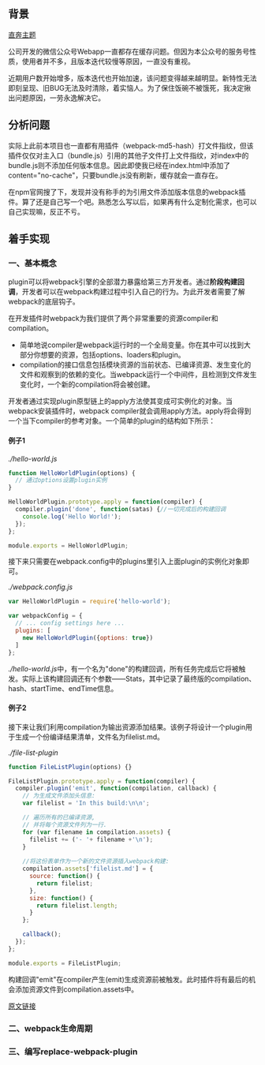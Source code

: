 ## 背景

[直奔主题](#main)

公司开发的微信公众号Webapp一直都存在缓存问题。但因为本公众号的服务号性质，使用者并不多，且版本迭代较慢等原因，一直没有重视。

近期用户数开始增多，版本迭代也开始加速，该问题变得越来越明显。新特性无法即刻呈现、旧BUG无法及时清除，着实恼人。为了保住饭碗不被饿死，我决定揪出问题原因，一劳永逸解决它。


## 分析问题

实际上此前本项目也一直都有用插件（webpack-md5-hash）打文件指纹，但该插件仅仅对主入口（bundle.js）引用的其他子文件打上文件指纹，对index中的bundle.js则不添加任何版本信息。因此即使我已经在index.html中添加了content="no-cache"，只要bundle.js没有刷新，缓存就会一直存在。

在npm官网搜了下，发现并没有称手的为引用文件添加版本信息的webpack插件。算了还是自己写一个吧。熟悉怎么写以后，如果再有什么定制化需求，也可以自己实现嘛，反正不亏。

## <a name="main"></a>着手实现

### 一、基本概念

plugin可以将webpack引擎的全部潜力暴露给第三方开发者。通过**阶段构建回调**，开发者可以在webpack构建过程中引入自己的行为。为此开发者需要了解webpack的底层钩子。

在开发插件时webpack为我们提供了两个非常重要的资源compiler和compilation。

+ 简单地说compiler是webpack运行时的一个全局变量。你在其中可以找到大部分你想要的资源，包括options、loaders和plugin。
+ compilation的接口信息包括模块资源的当前状态、已编译资源、发生变化的文件和观察到的依赖的变化。当webpack运行一个中间件，且检测到文件发生变化时，一个新的compilation将会被创建。

开发者通过实现plugin原型链上的apply方法使其变成可实例化的对象。当webpack安装插件时，webpack compiler就会调用apply方法。apply将会得到一个当下compiler的参考对象。一个简单的plugin的结构如下所示：

#### 例子1

*./hello-world.js*

```javascript
function HelloWorldPlugin(options) {
  // 通过options设置plugin实例
}

HelloWorldPlugin.prototype.apply = function(compiler) {
  compiler.plugin('done', function(satas) {//一切完成后的构建回调
    console.log('Hello World!'); 
  });
};

module.exports = HelloWorldPlugin;
```

接下来只需要在webpack.config中的plugins里引入上面plugin的实例化对象即可。

*./webpack.config.js*

```javascript
var HelloWorldPlugin = require('hello-world');

var webpackConfig = {
  // ... config settings here ...
  plugins: [
    new HelloWorldPlugin({options: true})
  ]
};
```

*./hello-world.js*中，有一个名为"done"的构建回调，所有任务完成后它将被触发。实际上该构建回调还有个参数——Stats，其中记录了最终版的compilation、hash、startTime、endTime信息。

#### 例子2

接下来让我们利用compilation为输出资源添加结果。该例子将设计一个plugin用于生成一个份编译结果清单，文件名为filelist.md。

*./file-list-plugin*
```javascript
function FileListPlugin(options) {}

FileListPlugin.prototype.apply = function(compiler) {
  compiler.plugin('emit', function(compilation, callback) {
    // 为生成文件添加头信息:
    var filelist = 'In this build:\n\n';

    // 遍历所有的已编译资源,
    // 并将每个资源文件列为一行.
    for (var filename in compilation.assets) {
      filelist += ('- '+ filename +'\n');
    }
    
    //将这份表单作为一个新的文件资源插入webpack构建:
    compilation.assets['filelist.md'] = {
      source: function() {
        return filelist;
      },
      size: function() {
        return filelist.length;
      }
    };

    callback();
  });
};

module.exports = FileListPlugin;
```

构建回调"emit"在compiler产生(emit)生成资源前被触发。此时插件将有最后的机会添加资源文件到compilation.assets中。

[原文链接](https://github.com/webpack/docs/wiki/How-to-write-a-plugin#compiler-and-compilation)

### 二、webpack生命周期

### 三、编写replace-webpack-plugin